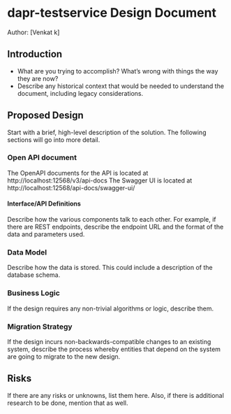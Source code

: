 # dapr-testservice Design Document

Author: [Venkat k]

## Introduction

* What are you trying to accomplish? What’s wrong with things the way they are now?
* Describe any historical context that would be needed to understand the document, including legacy considerations.
  
## Proposed Design

Start with a brief, high-level description of the solution. The following sections will go into more detail.

### Open API document

The OpenAPI documents for the API is located at http://localhost:12568/v3/api-docs
The Swagger UI is located at http://localhost:12568/api-docs/swagger-ui/

#### Interface/API Definitions

Describe how the various components talk to each other. For example, if there are REST endpoints, describe the endpoint URL and the format of the data and parameters used.

### Data Model

Describe how the data is stored. This could include a description of the database schema.

### Business Logic

If the design requires any non-trivial algorithms or logic, describe them.

### Migration Strategy

If the design incurs non-backwards-compatible changes to an existing system, describe the process whereby entities that depend on the system are going to migrate to the new design.

## Risks

If there are any risks or unknowns, list them here. Also, if there is additional research to be done, mention that as well.

